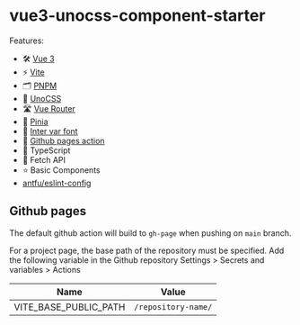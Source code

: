 # vue3-unocss-component-starter

Features:

- 🛠 [Vue 3](https://v3.vuejs.org/guide/introduction.html)
- ⚡️ [Vite](https://vitejs.dev/guide/)
- 🗂 [PNPM](https://pnpm.io)
- 🎨 [UnoCSS](https://github.com/antfu/unocss)
- 🛣 [Vue Router](https://github.com/vuejs/vue-router-next)
- 🍍 [Pinia](https://pinia.vuejs.org/)
- 🔡 [Inter var font](https://rsms.me/inter/)
- 📄 [Github pages action](https://pages.github.com)
- 🦾 TypeScript
- 🧲 Fetch API
- ⭐️ Basic Components
- [antfu/eslint-config](https://github.com/antfu/eslint-config)

## Github pages

The default github action will build to `gh-page` when pushing on `main` branch.

For a project page, the base path of the repository must be specified. Add the following variable in the Github repository Settings > Secrets and variables > Actions

| Name                        | Value                    |
| --------------------------- | ------------------------ |
| VITE_BASE_PUBLIC_PATH       | `/repository-name/`      |
